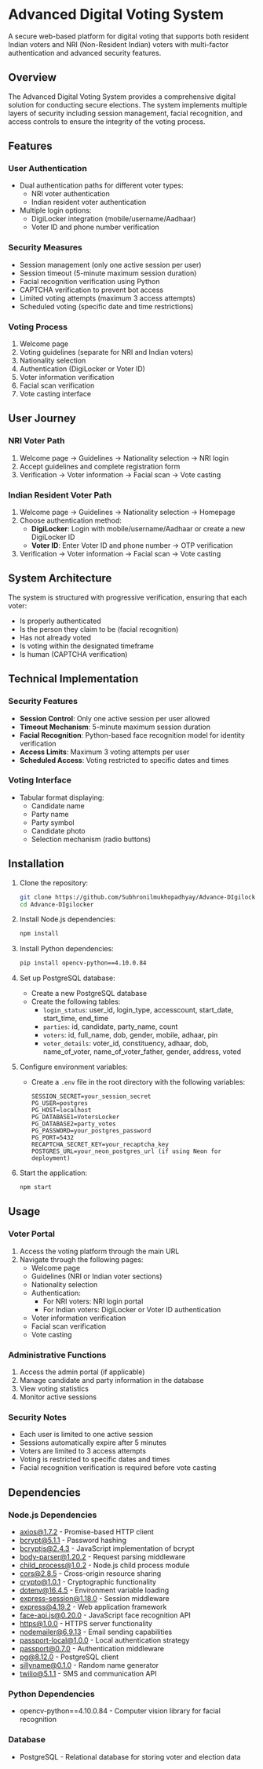 # Advanced Digital Voting System

A secure web-based platform for digital voting that supports both resident Indian voters and NRI (Non-Resident Indian) voters with multi-factor authentication and advanced security features.

## Overview

The Advanced Digital Voting System provides a comprehensive digital solution for conducting secure elections. The system implements multiple layers of security including session management, facial recognition, and access controls to ensure the integrity of the voting process.

## Features

### User Authentication
- Dual authentication paths for different voter types:
  - NRI voter authentication
  - Indian resident voter authentication
- Multiple login options:
  - DigiLocker integration (mobile/username/Aadhaar)
  - Voter ID and phone number verification

### Security Measures
- Session management (only one active session per user)
- Session timeout (5-minute maximum session duration)
- Facial recognition verification using Python
- CAPTCHA verification to prevent bot access
- Limited voting attempts (maximum 3 access attempts)
- Scheduled voting (specific date and time restrictions)

### Voting Process
1. Welcome page
2. Voting guidelines (separate for NRI and Indian voters)
3. Nationality selection
4. Authentication (DigiLocker or Voter ID)
5. Voter information verification
6. Facial scan verification
7. Vote casting interface

## User Journey

### NRI Voter Path
1. Welcome page → Guidelines → Nationality selection → NRI login
2. Accept guidelines and complete registration form
3. Verification → Voter information → Facial scan → Vote casting

### Indian Resident Voter Path
1. Welcome page → Guidelines → Nationality selection → Homepage
2. Choose authentication method:
   - **DigiLocker**: Login with mobile/username/Aadhaar or create a new DigiLocker ID
   - **Voter ID**: Enter Voter ID and phone number → OTP verification
3. Verification → Voter information → Facial scan → Vote casting

## System Architecture

The system is structured with progressive verification, ensuring that each voter:
- Is properly authenticated
- Is the person they claim to be (facial recognition)
- Has not already voted
- Is voting within the designated timeframe
- Is human (CAPTCHA verification)

## Technical Implementation

### Security Features
- **Session Control**: Only one active session per user allowed
- **Timeout Mechanism**: 5-minute maximum session duration
- **Facial Recognition**: Python-based face recognition model for identity verification
- **Access Limits**: Maximum 3 voting attempts per user
- **Scheduled Access**: Voting restricted to specific dates and times

### Voting Interface
- Tabular format displaying:
  - Candidate name
  - Party name
  - Party symbol
  - Candidate photo
  - Selection mechanism (radio buttons)

## Installation

1. Clone the repository:
   ```bash
   git clone https://github.com/Subhronilmukhopadhyay/Advance-DIgilocker.git
   cd Advance-DIgilocker
   ```

2. Install Node.js dependencies:
   ```bash
   npm install
   ```

3. Install Python dependencies:
   ```bash
   pip install opencv-python==4.10.0.84
   ```

4. Set up PostgreSQL database:
   - Create a new PostgreSQL database
   - Create the following tables:
     - `login_status`: user_id, login_type, accesscount, start_date, start_time, end_time
     - `parties`: id, candidate, party_name, count
     - `voters`: id, full_name, dob, gender, mobile, adhaar, pin
     - `voter_details`: voter_id, constituency, adhaar, dob, name_of_voter, name_of_voter_father, gender, address, voted

5. Configure environment variables:
   - Create a `.env` file in the root directory with the following variables:
     ```
     SESSION_SECRET=your_session_secret
     PG_USER=postgres
     PG_HOST=localhost
     PG_DATABASE1=VotersLocker
     PG_DATABASE2=party_votes
     PG_PASSWORD=your_postgres_password
     PG_PORT=5432
     RECAPTCHA_SECRET_KEY=your_recaptcha_key
     POSTGRES_URL=your_neon_postgres_url (if using Neon for deployment)
     ```

6. Start the application:
   ```bash
   npm start
   ```

## Usage

### Voter Portal

1. Access the voting platform through the main URL
2. Navigate through the following pages:
   - Welcome page
   - Guidelines (NRI or Indian voter sections)
   - Nationality selection
   - Authentication:
     - For NRI voters: NRI login portal
     - For Indian voters: DigiLocker or Voter ID authentication
   - Voter information verification
   - Facial scan verification
   - Vote casting

### Administrative Functions

1. Access the admin portal (if applicable)
2. Manage candidate and party information in the database
3. View voting statistics
4. Monitor active sessions

### Security Notes

- Each user is limited to one active session
- Sessions automatically expire after 5 minutes
- Voters are limited to 3 access attempts
- Voting is restricted to specific dates and times
- Facial recognition verification is required before vote casting

## Dependencies

### Node.js Dependencies
- axios@1.7.2 - Promise-based HTTP client
- bcrypt@5.1.1 - Password hashing
- bcryptjs@2.4.3 - JavaScript implementation of bcrypt
- body-parser@1.20.2 - Request parsing middleware
- child_process@1.0.2 - Node.js child process module
- cors@2.8.5 - Cross-origin resource sharing
- crypto@1.0.1 - Cryptographic functionality
- dotenv@16.4.5 - Environment variable loading
- express-session@1.18.0 - Session middleware
- express@4.19.2 - Web application framework
- face-api.js@0.20.0 - JavaScript face recognition API
- https@1.0.0 - HTTPS server functionality
- nodemailer@6.9.13 - Email sending capabilities
- passport-local@1.0.0 - Local authentication strategy
- passport@0.7.0 - Authentication middleware
- pg@8.12.0 - PostgreSQL client
- sillyname@0.1.0 - Random name generator
- twilio@5.1.1 - SMS and communication API

### Python Dependencies
- opencv-python==4.10.0.84 - Computer vision library for facial recognition

### Database
- PostgreSQL - Relational database for storing voter and election data
